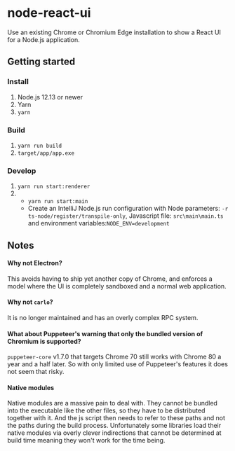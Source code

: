 # node-react-ui
Use an existing Chrome or Chromium Edge installation to show a React UI for a Node.js application.

## Getting started
### Install
1. Node.js 12.13 or newer
2. Yarn
3. `yarn`

### Build
1. `yarn run build`
2. `target/app/app.exe`

### Develop
1. `yarn run start:renderer`
2. - `yarn run start:main`
   - Create an IntelliJ Node.js run configuration with Node parameters: `-r ts-node/register/transpile-only`, Javascript file: `src\main\main.ts` and environment variables:`NODE_ENV=development`

## Notes
#### Why not Electron?
This avoids having to ship yet another copy of Chrome, and enforces a model where the UI is completely sandboxed and a normal web application.

#### Why not `carlo`?
It is no longer maintained and has an overly complex RPC system.

#### What about Puppeteer's warning that only the bundled version of Chromium is supported?
`puppeteer-core` v1.7.0 that targets Chrome 70 still works with Chrome 80 a year and a half later. So with only limited use of Puppeteer's features it does not seem that risky.

#### Native modules
Native modules are a massive pain to deal with. They cannot be bundled into the executable like the other files, so they have to be distributed together with it. And the js script then needs to refer to these paths and not the paths during the build process.
Unfortunately some libraries load their native modules via overly clever indirections that cannot be determined at build time meaning they won't work for the time being.
